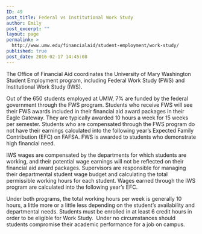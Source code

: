 ```yaml
---
ID: 49
post_title: Federal vs Institutional Work Study
author: Emily
post_excerpt: ""
layout: page
permalink: >
  http://www.umw.edu/financialaid/student-employment/work-study/
published: true
post_date: 2016-02-17 14:45:08
---
```

The Office of Financial Aid coordinates the University of Mary Washington Student Employment program, including Federal Work Study (FWS) and Institutional Work Study (IWS).

Out of the 650 students employed at UMW, 7% are funded by the federal government through the FWS program. Students who receive FWS will see their FWS awards included in their financial aid award packages in their Eagle Gateway. They are typically awarded 10 hours a week for 15 weeks per semester. Students who are compensated through the FWS program do not have their earnings calculated into the following year’s Expected Family Contribution (EFC) on FAFSA. FWS is awarded to students who demonstrate high financial need.

IWS wages are compensated by the departments for which students are working, and their potential wage earnings will not be reflected on their financial aid award packages. Supervisors are responsible for managing their departmental student wage budget and calculating the total permissible working hours for each student. Wages earned through the IWS program are calculated into the following year’s EFC.

Under both programs, the total working hours per week is generally 10 hours, a little more or a little less depending on the student’s availability and departmental needs. Students must be enrolled in at least 6 credit hours in order to be eligible for Work Study.  Under no circumstances should students compromise their academic performance for a job on campus.